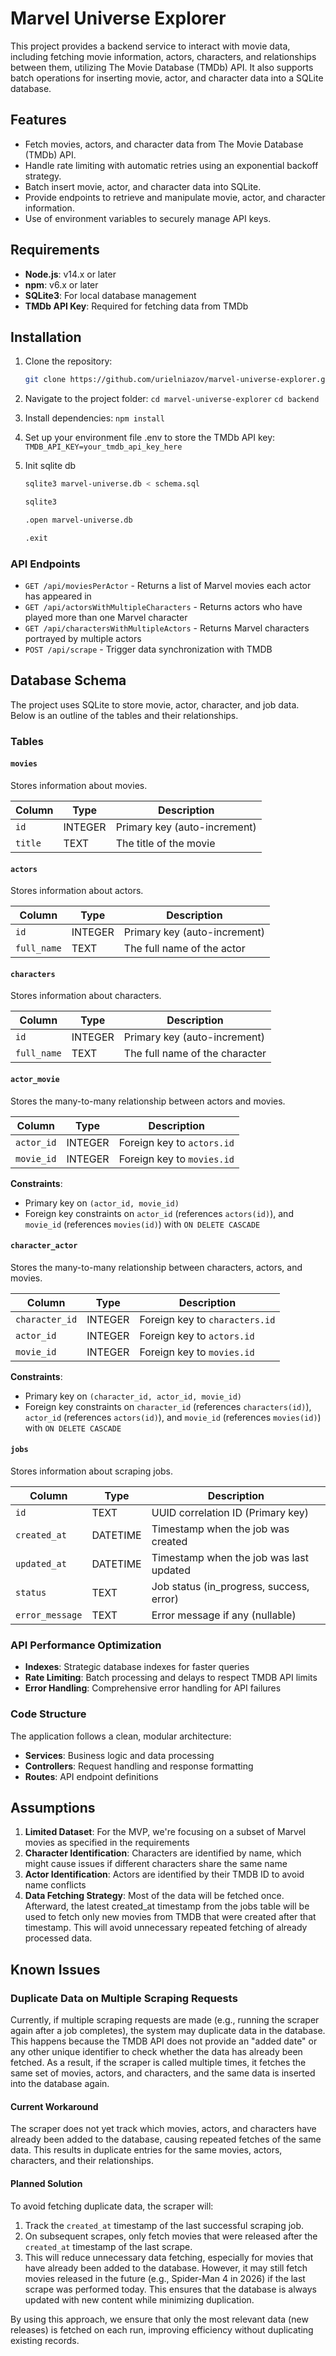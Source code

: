 # Marvel Universe Explorer

This project provides a backend service to interact with movie data, including fetching movie information, actors, characters, and relationships between them, utilizing The Movie Database (TMDb) API. It also supports batch operations for inserting movie, actor, and character data into a SQLite database.

## Features

- Fetch movies, actors, and character data from The Movie Database (TMDb) API.
- Handle rate limiting with automatic retries using an exponential backoff strategy.
- Batch insert movie, actor, and character data into SQLite.
- Provide endpoints to retrieve and manipulate movie, actor, and character information.
- Use of environment variables to securely manage API keys.

## Requirements

- **Node.js**: v14.x or later
- **npm**: v6.x or later
- **SQLite3**: For local database management
- **TMDb API Key**: Required for fetching data from TMDb

## Installation

1. Clone the repository:

   ```bash
   git clone https://github.com/urielniazov/marvel-universe-explorer.git
   ```
2. Navigate to the project folder:
   `cd marvel-universe-explorer`
   `cd backend`
3. Install dependencies:
   `npm install`
4. Set up your environment file .env to store the TMDb API key:
   `TMDB_API_KEY=your_tmdb_api_key_here`
5. Init sqlite db
   ```bash
   sqlite3 marvel-universe.db < schema.sql
   ```
   ```bash
   sqlite3
   ```
   ```bash
   .open marvel-universe.db
   ```
   ```bash
   .exit
   ```

### API Endpoints

- `GET /api/moviesPerActor` - Returns a list of Marvel movies each actor has appeared in
- `GET /api/actorsWithMultipleCharacters` - Returns actors who have played more than one Marvel character
- `GET /api/charactersWithMultipleActors` - Returns Marvel characters portrayed by multiple actors
- `POST /api/scrape` -  Trigger data synchronization with TMDB

## Database Schema

The project uses SQLite to store movie, actor, character, and job data. Below is an outline of the tables and their relationships.

### Tables

#### `movies`
Stores information about movies.

| Column      | Type        | Description                           |
|-------------|-------------|---------------------------------------|
| `id`        | INTEGER     | Primary key (auto-increment)          |
| `title`     | TEXT        | The title of the movie                |

#### `actors`
Stores information about actors.

| Column      | Type        | Description                           |
|-------------|-------------|---------------------------------------|
| `id`        | INTEGER     | Primary key (auto-increment)          |
| `full_name` | TEXT        | The full name of the actor            |

#### `characters`
Stores information about characters.

| Column      | Type        | Description                           |
|-------------|-------------|---------------------------------------|
| `id`        | INTEGER     | Primary key (auto-increment)          |
| `full_name` | TEXT        | The full name of the character        |

#### `actor_movie`
Stores the many-to-many relationship between actors and movies.

| Column      | Type        | Description                           |
|-------------|-------------|---------------------------------------|
| `actor_id`  | INTEGER     | Foreign key to `actors.id`            |
| `movie_id`  | INTEGER     | Foreign key to `movies.id`            |

**Constraints**:
- Primary key on `(actor_id, movie_id)`
- Foreign key constraints on `actor_id` (references `actors(id)`), and `movie_id` (references `movies(id)`) with `ON DELETE CASCADE`

#### `character_actor`
Stores the many-to-many relationship between characters, actors, and movies.

| Column          | Type        | Description                                 |
|-----------------|-------------|---------------------------------------------|
| `character_id`  | INTEGER     | Foreign key to `characters.id`              |
| `actor_id`      | INTEGER     | Foreign key to `actors.id`                  |
| `movie_id`      | INTEGER     | Foreign key to `movies.id`                  |

**Constraints**:
- Primary key on `(character_id, actor_id, movie_id)`
- Foreign key constraints on `character_id` (references `characters(id)`), `actor_id` (references `actors(id)`), and `movie_id` (references `movies(id)`) with `ON DELETE CASCADE`

#### `jobs`
Stores information about scraping jobs.

| Column         | Type        | Description                                   |
|----------------|-------------|-----------------------------------------------|
| `id`           | TEXT        | UUID correlation ID (Primary key)             |
| `created_at`   | DATETIME    | Timestamp when the job was created            |
| `updated_at`   | DATETIME    | Timestamp when the job was last updated       |
| `status`       | TEXT        | Job status (in_progress, success, error)      |
| `error_message`| TEXT        | Error message if any (nullable)               |

### API Performance Optimization

- **Indexes**: Strategic database indexes for faster queries
- **Rate Limiting**: Batch processing and delays to respect TMDB API limits
- **Error Handling**: Comprehensive error handling for API failures

### Code Structure

The application follows a clean, modular architecture:

- **Services**: Business logic and data processing
- **Controllers**: Request handling and response formatting
- **Routes**: API endpoint definitions

## Assumptions

1. **Limited Dataset**: For the MVP, we're focusing on a subset of Marvel movies as specified in the requirements
2. **Character Identification**: Characters are identified by name, which might cause issues if different characters share the same name
3. **Actor Identification**: Actors are identified by their TMDB ID to avoid name conflicts
4. **Data Fetching Strategy**: Most of the data will be fetched once. Afterward, the latest created_at timestamp from the jobs table will be used to fetch only new movies from TMDB that were created after that timestamp. This will avoid unnecessary repeated fetching of already processed data.

## Known Issues

### Duplicate Data on Multiple Scraping Requests

Currently, if multiple scraping requests are made (e.g., running the scraper again after a job completes), the system may duplicate data in the database. This happens because the TMDB API does not provide an "added date" or any other unique identifier to check whether the data has already been fetched. As a result, if the scraper is called multiple times, it fetches the same set of movies, actors, and characters, and the same data is inserted into the database again.

#### Current Workaround
The scraper does not yet track which movies, actors, and characters have already been added to the database, causing repeated fetches of the same data. This results in duplicate entries for the same movies, actors, characters, and their relationships.

#### Planned Solution
To avoid fetching duplicate data, the scraper will:
1. Track the `created_at` timestamp of the last successful scraping job.
2. On subsequent scrapes, only fetch movies that were released after the `created_at` timestamp of the last scrape.
3. This will reduce unnecessary data fetching, especially for movies that have already been added to the database. However, it may still fetch movies released in the future (e.g., Spider-Man 4 in 2026) if the last scrape was performed today. This ensures that the database is always updated with new content while minimizing duplication.

By using this approach, we ensure that only the most relevant data (new releases) is fetched on each run, improving efficiency without duplicating existing records.

